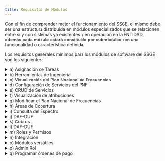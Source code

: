 ```yaml
---
title: Requisitos de Módulos
---
```


Con el fin de comprender mejor el funcionamiento del SSGE, el mismo debe ser una estructura distribuida
en módulos especializados que se relacionen entre sí y con sistemas ya existentes y en operación en la
ENTIDAD, además cada módulo estará constituido por submódulos con una funcionalidad o característica
definida.

Los requisitos generales mínimos para los módulos de software del SSGE son los siguientes:

<details>
<summary>a) Asignación de Tareas</summary>

- [ ] **a)** Proveer herramientas personalizables para el uso por parte de los responsables del SSGE en la ENTIDAD, en lo que se refiere a la asignación de tareas dentro de los procesos. Estas herramientas deben ser capaces de generar pantallas de trabajo con campos definidos, procesos de consulta y registro de información, reglas de almacenamiento y procesamiento, creación de sub módulos definidos por las actividades, automatización de tareas como ser la validación gerencial, envío de correos electrónicos, generación de documentos de manera similar al sistema de correo directo, e inclusión, exclusión y alteración de submódulo dentro de un mismo flujo de trabajo conforme a las peculiaridades de cada servicio. El SSGE debe contar con controles y seguimiento de procesos.
</details>

<details>
<summary>b) Herramientas de Ingeniería</summary>

- [ ] Implementar los flujos correspondientes al uso de la herramienta de ingeniería dentro de los flujos de la ENTIDAD, como ser determinación de interferencias, análisis de disponibilidad, cálculo y simulación de cobertura, gestión del espectro en base al Plan Nacional de Frecuencias.
</details>

<details>
<summary>c) Visualización del Plan Nacional de Frecuencias</summary>

- [ ] Visualización del Plan Nacional de Frecuencias y la identificación de cada banda del espectro. Con el fin de facilitar la visualización, el gráfico deberá discriminar por colores cada segmento según su atribución, canalización, tipo de servicio, área de cobertura facilitando el acceso a la banda seleccionada. La herramienta debe proporcionar información sobre el estado de disponibilidad de recursos de espectro.
</details>

<details>
<summary>d) Configuración de Servicios del PNF</summary>

- [ ] **d)** Contar con una interfaz para la configuración del Plan Nacional de Frecuencias, de acuerdo a los servicios regulados por la ENTIDAD. La identificación del servicio es vital para la organización de toda la estructura del SSGE en términos de definición de perfil de uso del operador, reglas de análisis técnico para cada servicio, tipo de sistema de canalización (simplex y dúplex) y gestión de información sobre los mapas e informes obtenidos con los resultados del procesamiento de los análisis técnicos. La división de los servicios en grandes grupos tiene como objetivo la administración de la estructura del SSGE, asignando reglas generales por grupo y específicas por servicio.
</details>

<details>
<summary>e) CRUD de Servicios</summary>

- [ ] **e)** Proveer herramientas para la inclusión, exclusión y actualización de los servicios, mediante la edición o creación del grupo correspondiente al servicio.
</details>

<details>
<summary>f) Visualización de atribuciones</summary>

- [ ] **f)** Visualizar los cuadros de atribución de bandas de frecuencias del Estado Plurinacional de Bolivia y sus notas nacionales, así como los de países limítrofes, además de los cuadros de atribución definidos por la UIT para la Región 2.
</details>

<details>
<summary>g) Modificar el Plan Nacional de Frecuencias</summary>

- [ ] **g)** Actualizar, crear, modificar y eliminar las bandas de frecuencia por tipo de servicio, área de cobertura y otros parámetros, actualizando los cambios en la base de datos del Plan Nacional de Frecuencias del Estado Plurinacional de Bolivia. Permitir actualizar las Notas y/o recomendaciones (UIT y Nacional) y contar con la capacidad de crear, modificar y excluir las Notas. Además, actualizar las atribuciones de frecuencia y los planes de canalización del Plan Nacional de Frecuencias. El SSGE debe contar con la capacidad de visualizar e imprimir el cuadro de atribución de frecuencias del Estado Plurinacional de Bolivia.
</details>

<details>
<summary>h) Áreas de Cobertura</summary>

- [ ] **h)** Proveer información sobre las áreas de cobertura de los servicios públicos definidos en la normativa vigente, en mapas georreferenciados. La información debe complementarse con datos sobre los operadores, tipo de tecnología, bandas de frecuencia utilizada, nivel de intensidad de campo y capacidad de tráfico (con la información proporcionada de cantidad de usuarios y ancho de banda) en función de la ubicación indicada en el mapa.
</details>

<details>
<summary>i) Consulta del Espectro</summary>

- [ ] **i)** Permitir la consulta considerando aspectos socioeconómicos y de uso eficiente del espectro. El SSGE debe proveer herramientas para la visualización de los resultados de la consulta en mapas georreferenciados del territorio boliviano, considerando como unidad mínima de búsqueda los límites geográficos de los municipios existentes en el Estado Plurinacional de Bolivia, para cada rango de frecuencias evaluadas y separando los resultados por servicio y/o Operador.
</details>

<details>
<summary>j) DAF-DUF</summary>

- [ ] **j)** Capacidad de gestión de para el establecimiento y registro de los cálculos correspondientes al uso y asignación de frecuencias (DAF – DUF), así como el cálculo de los devengados de las obligaciones económicas respectivas por cada gestión.
</details>

<details>
<summary>k) Cobros</summary>

- [ ] **k)** La gestión de cobro debe ser capaz de interoperar con el sistema de cobranzas de la ENTIDAD, haciendo disponible la información de obligaciones económicas de los operadores.
</details>

<details>
<summary>l) DAF-DUF</summary>

- [ ] **l)** Realizar los cálculos y almacenar el registro de las memorias de cálculo de montos económicos por conceptos de derechos de asignación y uso de frecuencias en el proceso de otorgamiento de licencias pagos anuales de las licencias de operadores que hacen uso de frecuencias del espectro radioeléctrico.
</details>

<details>
<summary>m) Roles y Permisos</summary>

- [ ] **m)** El acceso a cada uno de los módulos y funcionalidades para determinado usuario, dependerá de su perfil.
</details>

<details>
<summary>n) Integración</summary>

- [ ] **n)** Integrarse e interactuar sin dificultades con sistemas de información existentes, que formen parte del flujo de trabajo de la ENTIDAD.
</details>

<details>
<summary>o) Módulos versátiles</summary>

- [ ] **o)** Las reglas de relación entre los diversos sub módulos del sistema deben permitir operaciones de prueba, validación, alertas, creación, inclusión y exclusión de sub módulos preestablecidos.
</details>

<details>
<summary>p) Admin Rol</summary>

- [ ] **p)** La administración de todos los módulos del SSGE debe estar completamente a cargo de usuarios administradores de la ENTIDAD.
</details>

<details>
<summary>q) Programar órdenes de pago</summary>

- [ ] **q)** El SSGE deberá permitir la configuración de tareas programadas que generen de manera automática las órdenes de pago de los cobros correspondientes a los servicios.
</details>